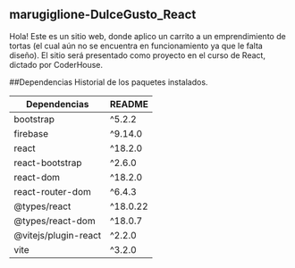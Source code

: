 ## marugiglione-DulceGusto_React

Hola! Este es un sitio web, donde aplico un carrito a un emprendimiento de tortas (el cual aún no se encuentra en funcionamiento ya que le falta diseño). 
El sitio será presentado como proyecto en el curso de React, dictado por CoderHouse.

##Dependencias
Historial de los paquetes instalados.

| Dependencias | README |
| ------ | ------ |
| bootstrap | ^5.2.2 |
| firebase | ^9.14.0 |
| react | ^18.2.0 |
| react-bootstrap | ^2.6.0 |
| react-dom | ^18.2.0 |
| react-router-dom | ^6.4.3 |
| @types/react | ^18.0.22 |
| @types/react-dom | ^18.0.7 |
| @vitejs/plugin-react | ^2.2.0 |
| vite | ^3.2.0 |
